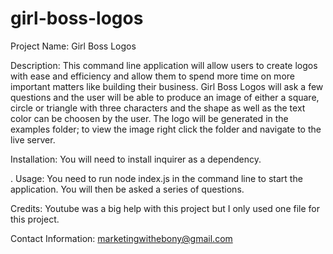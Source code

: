 # girl-boss-logos

Project Name: 
Girl Boss Logos

Description: 
This command line application will allow users to create logos with ease and efficiency and allow them to spend more time on more important matters like building their business. 
Girl Boss Logos will ask a few questions and the user will be able to produce an image of either a square, circle or triangle with three characters and the shape as well as the text color can be choosen by the user. 
The logo will be generated in the examples folder; to view the image right click the folder and navigate to the live server. 


Installation: 
You will need to install inquirer as a dependency. 

.
Usage: 
You need to run node index.js in the command line to start the application. You will then be asked a series of questions. 

Credits:
Youtube was a big help with this project but I only used one file for this project. 

Contact Information: 
marketingwithebony@gmail.com
